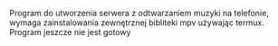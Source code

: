 Program do utworzenia serwera z odtwarzaniem muzyki na telefonie, wymaga zainstalowania zewnętrznej bibliteki mpv używając termux.  
Program jeszcze nie jest gotowy
